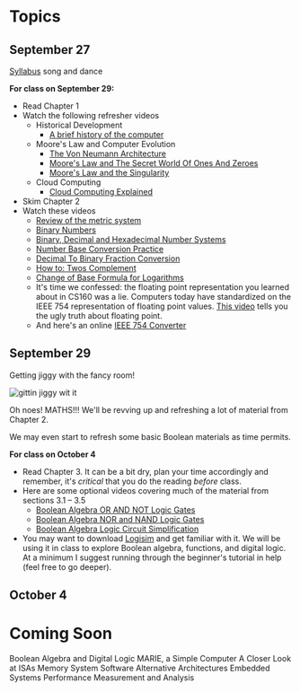 # Topics

## September 27
[Syllabus](https://github.com/joeparis/CS271-Fall-16/blob/master/README.md) song and dance

**For class on September 29:**

* Read Chapter 1
* Watch the following refresher videos
	* Historical Development
		* [A brief history of the computer](https://www.youtube.com/embed/97HvcEPHsyI)
	* Moore's Law and Computer Evolution
		* [The Von Neumann Architecture](https://youtu.be/5BpgAHBZgec)
		* [Moore's Law and The Secret World Of Ones And Zeroes](https://youtu.be/1qQE5Xwe7fs)
		* [Moore's Law and the Singularity](https://youtu.be/YXYcvxg_Yro)
	* Cloud Computing 
		* [Cloud Computing Explained](https://youtu.be/gqdDyEEn92Y)
* Skim Chapter 2
* Watch these videos
	* [Review of the metric system](https://youtu.be/UyDMwnkeAwQ)
	* [Binary Numbers](https://youtu.be/ry1hpm1GXVI)
	* [Binary, Decimal and Hexadecimal Number Systems](https://youtu.be/_97OwCkjh3c)
	* [Number Base Conversion Practice](https://youtu.be/Fpm-E5v6ddc)
	* [Decimal To Binary Fraction Conversion](https://youtu.be/j8Ya6b27wEA)
	* [How to: Twos Complement](https://youtu.be/n6taPbsRqV4)
	* [Change of Base Formula for Logarithms](https://youtu.be/pZqDXF-hA18)
	* It's time we confessed: the floating point representation you learned about in CS160 was a lie. Computers today have standardized on the IEEE 754 representation of floating point values. [This video](https://youtu.be/yh2m7BSzRRo) tells you the ugly truth about floating point.
	* And here's an online 
[IEEE 754 Converter](http://www.h-schmidt.net/FloatConverter/IEEE754.html)

 
## September 29
Getting jiggy with the fancy room!

![gittin jiggy wit it](http://giphy.com/gifs/home-Sp2BqmCXIHv44)


Oh noes! MATHS!!! We'll be revving up and refreshing a lot of material from Chapter 2.

We may even start to refresh some basic Boolean materials as time permits. 

**For class on October 4**
* Read Chapter 3. It can be a bit dry, plan your time accordingly and remember, it's *critical* that you do the reading *before* class.
* Here are some optional videos covering much of the material from sections 3.1 – 3.5
	* [Boolean Algebra OR AND NOT Logic Gates](https://youtu.be/iStLeNIZ6Pg)
	* [Boolean Algebra NOR and NAND Logic Gates](https://youtu.be/qUio80-zcIU)
	* [Boolean Algebra Logic Circuit Simplification](https://youtu.be/JqhaPnJGe7g)
* You may want to download [Logisim](http://www.cburch.com/logisim/) and get familiar with it. We will be using it in class to explore Boolean algebra, functions, and digital logic. At a minimum I suggest running through the beginner's tutorial in help (feel free to go deeper). 

## October 4



# Coming Soon
Boolean Algebra and Digital Logic
MARIE, a Simple Computer
A Closer Look at ISAs
Memory
System Software
Alternative Architectures
Embedded Systems
Performance Measurement and Analysis